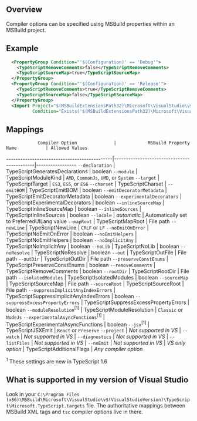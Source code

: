 ## Overview

Compiler options can be specified using MSBuild properties within an MSBuild project.

## Example

```XML
  <PropertyGroup Condition="'$(Configuration)' == 'Debug'">
    <TypeScriptRemoveComments>false</TypeScriptRemoveComments>
    <TypeScriptSourceMap>true</TypeScriptSourceMap>
  </PropertyGroup>
  <PropertyGroup Condition="'$(Configuration)' == 'Release'">
    <TypeScriptRemoveComments>true</TypeScriptRemoveComments>
    <TypeScriptSourceMap>false</TypeScriptSourceMap>
  </PropertyGroup>
  <Import Project="$(MSBuildExtensionsPath32)\Microsoft\VisualStudio\v$(VisualStudioVersion)\TypeScript\Microsoft.TypeScript.targets"
          Condition="Exists('$(MSBuildExtensionsPath32)\Microsoft\VisualStudio\v$(VisualStudioVersion)\TypeScript\Microsoft.TypeScript.targets')" />
```

## Mappings

                Compiler Option              |            MSBuild Property Name           | Allowed Values
---------------------------------------------|--------------------------------------------|-----------------
`--declaration`                              | TypeScriptGeneratesDeclarations            | boolean
`--module`                                   | TypeScriptModuleKind                       | `AMD`, `CommonJs`, `UMD`, or `System`
`--target`                                   | TypeScriptTarget                           | `ES3`, `ES5`, or `ES6`
`--charset`                                  | TypeScriptCharset                          |
`--emitBOM`                                  | TypeScriptEmitBOM                          | boolean
`--emitDecoratorMetadata`                    | TypeScriptEmitDecoratorMetadata            | boolean
`--experimentalDecorators`                   | TypeScriptExperimentalDecorators           | boolean
`--inlineSourceMap`                          | TypeScriptInlineSourceMap                  | boolean
`--inlineSources`                            | TypeScriptInlineSources                    | boolean
`--locale`                                   | *automatic*                                | Automatically set to PreferredUILang value
`--mapRoot`                                  | TypeScriptMapRoot                          | File path
`--newLine`                                  | TypeScriptNewLine                          | `CRLF` or `LF`
`--noEmitOnError`                            | TypeScriptNoEmitOnError                    | boolean
`--noEmitHelpers`                            | TypeScriptNoEmitHelpers                    | boolean
`--noImplicitAny`                            | TypeScriptNoImplicitAny                    | boolean
`--noLib`                                    | TypeScriptNoLib                            | boolean
`--noResolve`                                | TypeScriptNoResolve                        | boolean
`--out`                                      | TypeScriptOutFile                          | File path
`--outDir`                                   | TypeScriptOutDir                           | File path
`--preserveConstEnums`                       | TypeScriptPreserveConstEnums               | boolean
`--removeComments`                           | TypeScriptRemoveComments                   | boolean
`--rootDir`                                  | TypeScriptRootDir                          | File path
`--isolatedModules`                          | TypeScriptIsolatedModules                  | boolean
`--sourceMap`                                | TypeScriptSourceMap                        | File path
`--sourceRoot`                               | TypeScriptSourceRoot                       | File path
`--suppressImplicitAnyIndexErrors`           | TypeScriptSuppressImplicitAnyIndexErrors   | boolean
`--suppressExcessPropertyErrors`             |  TypeScriptSuppressExcessPropertyErrors    | boolean
`--moduleResolution`<sup>[1]</sup>           | TypeScriptModuleResolution                 | `Classic` or `NodeJs`
`--experimentalAsyncFunctions`<sup>[1]</sup> | TypeScriptExperimentalAsyncFunctions       | boolean
`--jsx`<sup>[1]</sup>                        | TypeScriptJSXEmit                          | `React` or `Preserve`
`--project`                                  | *Not supported in VS*                      |
`--watch`                                    | *Not supported in VS*                      |
`--diagnostics`                              | *Not supported in VS*                      |
`--listFiles`                                | *Not supported in VS*                      |
`--noEmit`                                   | *Not supported in VS*                      |
*VS only option*                             | TypeScriptAdditionalFlags                  | *Any compiler option*

<sup>1</sup> These settings are new in TypeScript 1.6

## What is supported in my version of Visual Studio

Look in your `C:\Program Files (x86)\MSBuild\Microsoft\VisualStudio\v$(VisualStudioVersion)\TypeScript\Microsoft.TypeScript.targets` file.
The authoritative mappings between MSBuild XML tags and `tsc` compiler options live in there.
